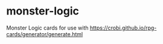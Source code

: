 # monster-logic
Monster Logic cards for use with https://crobi.github.io/rpg-cards/generator/generate.html
